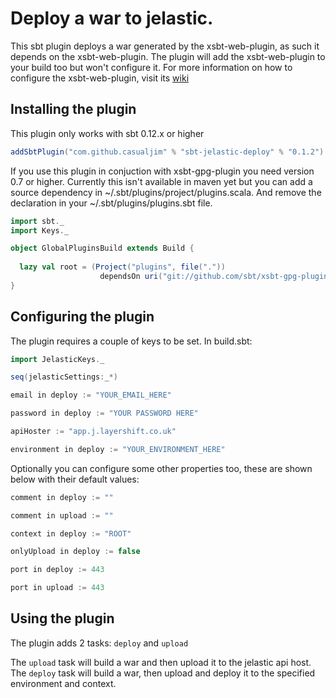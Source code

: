 # Deploy a war to jelastic.

This sbt plugin deploys a war generated by the xsbt-web-plugin, as such it depends on the xsbt-web-plugin.
The plugin will add the xsbt-web-plugin to your build too but won't configure it.
For more information on how to configure the xsbt-web-plugin, visit its [wiki](https://github.com/siasia/xsbt-web-plugin/wiki/)

## Installing the plugin

This plugin only works with sbt 0.12.x or higher

```scala
addSbtPlugin("com.github.casualjim" % "sbt-jelastic-deploy" % "0.1.2")
```

If you use this plugin in conjuction with xsbt-gpg-plugin you need version 0.7 or higher.
Currently this isn't available in maven yet but you can add a source dependency in ~/.sbt/plugins/project/plugins.scala. And remove the declaration in your ~/.sbt/plugins/plugins.sbt file.

```scala
import sbt._
import Keys._

object GlobalPluginsBuild extends Build {
  
  lazy val root = (Project("plugins", file(".")) 
                    dependsOn uri("git://github.com/sbt/xsbt-gpg-plugin.git#sbt-0.12"))
}
```

## Configuring the plugin

The plugin requires a couple of keys to be set. In build.sbt:

```scala
import JelasticKeys._

seq(jelasticSettings:_*)

email in deploy := "YOUR_EMAIL_HERE"

password in deploy := "YOUR PASSWORD HERE"

apiHoster := "app.j.layershift.co.uk"

environment in deploy := "YOUR_ENVIRONMENT_HERE"
```

Optionally you can configure some other properties too, these are shown below with their default values:

```scala
comment in deploy := ""

comment in upload := ""

context in deploy := "ROOT"

onlyUpload in deploy := false

port in deploy := 443

port in upload := 443
```

## Using the plugin

The plugin adds 2 tasks: `deploy` and `upload`

The `upload` task will build a war and then upload it to the jelastic api host.
The `deploy` task will build a war, then upload and deploy it to the specified environment and context.
